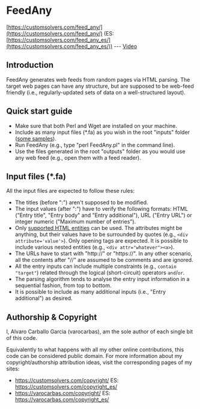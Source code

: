 # FeedAny

[https://customsolvers.com/feed_any/](https://customsolvers.com/feed_any/) (ES: [https://customsolvers.com/feed_any_es/](https://customsolvers.com/feed_any_es/)) --- [Video](https://www.youtube.com/watch?v=XXZcxYmhQRg)

## Introduction

FeedAny generates web feeds from random pages via HTML parsing. The target web pages can have any structure, but are supposed to be web-feed friendly (i.e., regularly-updated sets of data on a well-structured layout).

## Quick start guide

- Make sure that both Perl and Wget are installed on your machine.
- Include as many input files (*.fa) as you wish in the root "inputs" folder ([some samples](https://customsolvers.com/downloads/feed_any/samples/)). 
- Run FeedAny (e.g., type "perl FeedAny.pl" in the command line).
- Use the files generated in the root "outputs" folder as you would use any web feed (e.g., open them with a feed reader).

## Input files (*.fa)

All the input files are expected to follow these rules:
- The titles (before ":") aren't supposed to be modified.
- The input values (after ":") have to verify the following formats: HTML ("Entry title", "Entry body" and "Entry additional"), URL ("Entry URL") or integer numeric ("Maximum number of entries").
- Only [supported HTML entities](https://customsolvers.com/downloads/feed_any/supported_html_entities.txt) can be used. The attributes might be anything, but their values have to be surrounded by quotes (e.g., ```<div attribute='value'>```). Only opening tags are expected. It is possible to include various nested entities (e.g., ```<div attr="whatever"><a>```).
- The URLs have to start with "http://" or "https://". In any other scenario, all the contents after "//" are assumed to be comments and are ignored.
- All the entry inputs can include multiple constraints (e.g., ```contain "target"```) related through the logical (short-circuit) operators ```and```/```or```. 
- The parsing algorithm tends to analyse the entry input information in a sequential fashion, from top to bottom.
- It is possible to include as many additional inputs (i.e., "Entry additional") as desired.


## Authorship & Copyright

I, Alvaro Carballo Garcia (varocarbas), am the sole author of each single bit of this code.

Equivalently to what happens with all my other online contributions, this code can be considered public domain. For more information about my copyright/authorship attribution ideas, visit the corresponding pages of my sites:
- https://customsolvers.com/copyright/
ES: https://customsolvers.com/copyright_es/
- https://varocarbas.com/copyright/
ES: https://varocarbas.com/copyright_es/
